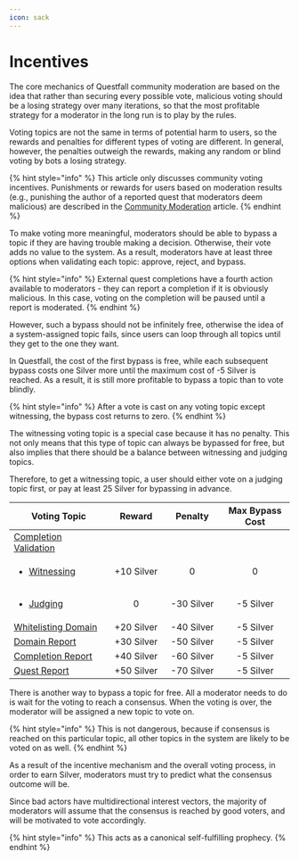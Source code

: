 ```yaml
---
icon: sack
---
```


# Incentives

The core mechanics of Questfall community moderation are based on the idea that rather than securing every possible vote, malicious voting should be a losing strategy over many iterations, so that the most profitable strategy for a moderator in the long run is to play by the rules.

Voting topics are not the same in terms of potential harm to users, so the rewards and penalties for different types of voting are different. In general, however, the penalties outweigh the rewards, making any random or blind voting by bots a losing strategy.

{% hint style="info" %}
This article only discusses community voting incentives. Punishments or rewards for users based on moderation results (e.g., punishing the author of a reported quest that moderators deem malicious) are described in the [Community Moderation](./) article.
{% endhint %}

To make voting more meaningful, moderators should be able to bypass a topic if they are having trouble making a decision. Otherwise, their vote adds no value to the system. As a result, moderators have at least three options when validating each topic: approve, reject, and bypass.

{% hint style="info" %}
External quest completions have a fourth action available to moderators - they can report a completion if it is obviously malicious. In this case, voting on the completion will be paused until a report is moderated.
{% endhint %}

However, such a bypass should not be infinitely free, otherwise the idea of a system-assigned topic fails, since users can loop through all topics until they get to the one they want.

In Questfall, the cost of the first bypass is free, while each subsequent bypass costs one Silver more until the maximum cost of -5 Silver is reached. As a result, it is still more profitable to bypass a topic than to vote blindly.&#x20;

{% hint style="info" %}
After a vote is cast on any voting topic except witnessing, the bypass cost returns to zero.
{% endhint %}

The witnessing voting topic is a special case because it has no penalty. This not only means that this type of topic can always be bypassed for free, but also implies that there should be a balance between witnessing and judging topics.

Therefore, to get a witnessing topic, a user should either vote on a judging topic first, or pay at least 25 Silver for bypassing in advance.

<table><thead><tr><th width="213">Voting Topic</th><th width="112" align="center">Reward</th><th width="111" align="center">Penalty</th><th width="161" align="center">Max Bypass Cost</th></tr></thead><tbody><tr><td><a data-footnote-ref href="#user-content-fn-1">Completion Validation</a></td><td align="center"></td><td align="center"></td><td align="center"></td></tr><tr><td><ul><li><a data-footnote-ref href="#user-content-fn-2">Witnessing</a></li></ul></td><td align="center">+10 Silver</td><td align="center">0</td><td align="center">0</td></tr><tr><td><ul><li><a data-footnote-ref href="#user-content-fn-3">Judging</a></li></ul></td><td align="center">0</td><td align="center">-30 Silver</td><td align="center">-5 Silver</td></tr><tr><td><a data-footnote-ref href="#user-content-fn-4">Whitelisting Domain</a></td><td align="center">+20 Silver</td><td align="center">-40 Silver</td><td align="center">-5 Silver</td></tr><tr><td><a data-footnote-ref href="#user-content-fn-5">Domain Report</a></td><td align="center">+30 Silver</td><td align="center">-50 Silver</td><td align="center">-5 Silver</td></tr><tr><td><a data-footnote-ref href="#user-content-fn-6">Completion Report</a></td><td align="center">+40 Silver</td><td align="center">-60 Silver</td><td align="center">-5 Silver</td></tr><tr><td><a data-footnote-ref href="#user-content-fn-7">Quest Report</a></td><td align="center">+50 Silver</td><td align="center">-70 Silver</td><td align="center">-5 Silver</td></tr></tbody></table>

There is another way to bypass a topic for free. All a moderator needs to do is wait for the voting to reach a consensus. When the voting is over, the moderator will be assigned a new topic to vote on.

{% hint style="info" %}
This is not dangerous, because if consensus is reached on this particular topic, all other topics in the system are likely to be voted on as well.
{% endhint %}

As a result of the incentive mechanism and the overall voting process, in order to earn Silver, moderators must try to predict what the consensus outcome will be.&#x20;

Since bad actors have multidirectional interest vectors, the majority of moderators will assume that the consensus is reached by good voters, and will be motivated to vote accordingly.

{% hint style="info" %}
This acts as a canonical self-fulfilling prophecy.
{% endhint %}

[^1]: Quest completions published on third-party platforms, which can theoretically be changed by the author at any time.



    Learn more in the [Witnessing](witnessing.md) article.

[^2]: Vote on whether or not the screenshot matches the content of the link.

[^3]: Judging whether the quest is completed or not based on the completion screenshot.

[^4]: Confirmation through a vote that the domain is trusted enough to be added to the system's whitelist.

[^5]: Voting on whether the whitelisted domain has become risky and should be removed from the system's whitelist.

[^6]: Vote on whether a quest completion reported by a moderator is obviously malicious or not.

[^7]: Voting on potentially harmful quests reported by users.
